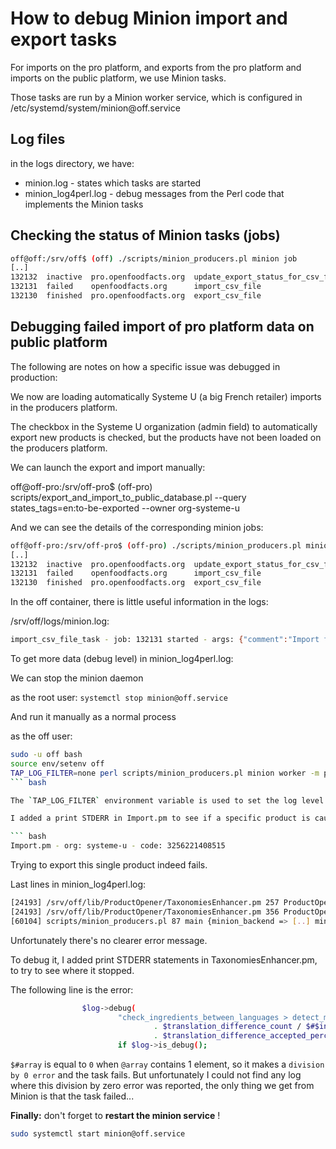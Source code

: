 # How to debug Minion import and export tasks

For imports on the pro platform, and exports from the pro platform and imports on the public platform, we use Minion tasks.

Those tasks are run by a Minion worker service, which is configured in /etc/systemd/system/minion\@off.service

## Log files

in the logs directory, we have:
- minion.log - states which tasks are started
- minion_log4perl.log - debug messages from the Perl code that implements the Minion tasks

## Checking the status of Minion tasks (jobs)

``` bash
off@off:/srv/off$ (off) ./scripts/minion_producers.pl minion job 
[..]
132132  inactive  pro.openfoodfacts.org  update_export_status_for_csv_file
132131  failed    openfoodfacts.org      import_csv_file
132130  finished  pro.openfoodfacts.org  export_csv_file
```

## Debugging failed import of pro platform data on public platform

The following are notes on how a specific issue was debugged in production:

We now are loading automatically Systeme U (a big French retailer) imports in the producers platform.

The checkbox in the Systeme U organization (admin field) to automatically export new products is checked, but the products have not been loaded on the producers platform.

We can launch the export and import manually:

off@off-pro:/srv/off-pro$ (off-pro) scripts/export_and_import_to_public_database.pl --query states_tags=en:to-be-exported --owner org-systeme-u

And we can see the details of the corresponding minion jobs:

``` bash
off@off-pro:/srv/off-pro$ (off-pro) ./scripts/minion_producers.pl minion job
[..]
132132  inactive  pro.openfoodfacts.org  update_export_status_for_csv_file
132131  failed    openfoodfacts.org      import_csv_file
132130  finished  pro.openfoodfacts.org  export_csv_file
```

In the off container, there is little useful information in the logs:

/srv/off/logs/minion.log:

``` bash
import_csv_file_task - job: 132131 started - args: {"comment":"Import from producers platform","csv_file":"/srv/off-pro/export_files/org-systeme-u/export.1741792171.exported.csv","global_values":{"data_sources":"Producers, Producer - systeme-u"},"query":{"owner":"org-systeme-u","states_tags":"en:to-be-exported","data_quality_errors_producers_tags.0":{"$exists":false},"code":"3256221408515"},"export_job_id":132130,"source_id":"org-systeme-u","manufacturer":1,"org_id":"systeme-u","export_id":1741792171,"include_images_paths":1,"user_id":"org-systeme-u","source_name":"systeme-u","include_obsolete_products":1,"exported_t":1741792171,"owner_id":"org-systeme-u"}
```

To get more data (debug level) in minion_log4perl.log:

We can stop the minion daemon

as the root user: `systemctl stop minion@off.service`

And run it manually as a normal process

as the off user:
```bash
sudo -u off bash
source env/setenv off
TAP_LOG_FILTER=none perl scripts/minion_producers.pl minion worker -m production
``` bash

The `TAP_LOG_FILTER` environment variable is used to set the log level for Log4Perl. Setting it to `none` prints messages for all log levels.

I added a print STDERR in Import.pm to see if a specific product is causing the problem:

``` bash
Import.pm - org: systeme-u - code: 3256221408515
```

Trying to export this single product indeed fails.

Last lines in minion_log4perl.log:

``` bash
[24193] /srv/off/lib/ProductOpener/TaxonomiesEnhancer.pm 257 ProductOpener.TaxonomiesEnhancer {} check_ingredients_between_languages > detect_missing_stop_words_before_list -   first ingredient in ingredients1 (fr:ble-dur-precuit-concasse) is unknown (is_in_taxonomy => 1) or first ingredient in ingredients2 is known (is_in_taxonomy => 1)
[24193] /srv/off/lib/ProductOpener/TaxonomiesEnhancer.pm 356 ProductOpener.TaxonomiesEnhancer {} check_ingredients_between_languages > detect_missing_stop_words_after_list - start, lang1: fr, lang2: en
[60104] scripts/minion_producers.pl 87 main {minion_backend => [..] minion producers workers stopped
```

Unfortunately there's no clearer error message.

To debug it, I added print STDERR statements in TaxonomiesEnhancer.pm, to try to see where it stopped.

The following line is the error:

``` bash
                $log->debug(
                        "check_ingredients_between_languages > detect_missing_stop_words_after_list -   too much difference between languages to raise warning. diff/total > tolerance: $translation_difference_count / $#$ingredients1 = "
                                . $translation_difference_count / $#$ingredients1 . " > "
                                . $translation_difference_accepted_percentage)
                        if $log->is_debug();
```

`$#array` is equal to `0` when `@array` contains 1 element, so it makes a `division by 0 error` and the task fails. But unfortunately I could not find any log where this division by zero error was reported, the only thing we get from Minion is that the task failed...


**Finally:** don't forget to **restart the minion service** !

```bash
sudo systemctl start minion@off.service
